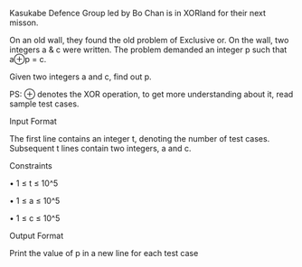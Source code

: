 Kasukabe Defence Group led by Bo Chan is in XORland for their next misson.

On an old wall, they found the old problem of Exclusive or. On the wall, two integers a & c were written. The problem demanded an integer p such that a⊕p = c.

Given two integers a and c, find out p.

PS: ⊕ denotes the XOR operation, to get more understanding about it, read sample test cases.

Input Format

The first line contains an integer t, denoting the number of test cases. Subsequent t lines contain two integers, a and c.

Constraints

• 1 ≤ t ≤ 10^5

• 1 ≤ a ≤ 10^5

• 1 ≤ c ≤ 10^5

Output Format

Print the value of p in a new line for each test case